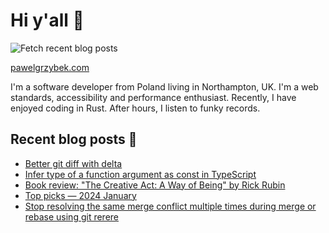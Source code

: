 # Hi y'all 👋

![Fetch recent blog posts](https://github.com/pawelgrzybek/pawelgrzybek/workflows/Fetch%20recent%20blog%20posts/badge.svg)

[pawelgrzybek.com](https://pawelgrzybek.com)

I'm a software developer from Poland living in Northampton, UK. I'm a web standards, accessibility and performance enthusiast. Recently, I have enjoyed coding in Rust. After hours, I listen to funky records.

## Recent blog posts 📝

<!-- FEED-START -->
- [Better git diff with delta](https://pawelgrzybek.com/better-git-diff-with-delta/)
- [Infer type of a function argument as const in TypeScript](https://pawelgrzybek.com/infer-type-of-a-function-argument-as-const-in-typescript/)
- [Book review: "The Creative Act: A Way of Being" by Rick Rubin](https://pawelgrzybek.com/book-review-the-creative-act-a-way-of-being-by-rick-rubin/)
- [Top picks — 2024 January](https://pawelgrzybek.com/top-picks-2024-january/)
- [Stop resolving the same merge conflict multiple times during merge or rebase using git rerere](https://pawelgrzybek.com/stop-resolving-the-same-merge-conflict-multiple-times-during-merge-or-rebase-using-git-rerere/)
<!-- FEED-END -->
